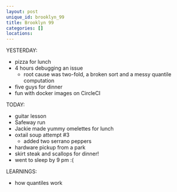 ```yaml
---
layout: post
unique_id: brooklyn_99
title: Brooklyn 99
categories: []
locations: 
---
```


YESTERDAY:
* pizza for lunch
* 4 hours debugging an issue
  * root cause was two-fold, a broken sort and a messy quantile computation
* five guys for dinner
* fun with docker images on CircleCI

TODAY:
* guitar lesson
* Safeway run
* Jackie made yummy omelettes for lunch
* oxtail soup attempt #3
  * added two serrano peppers
* hardware pickup from a park
* skirt steak and scallops for dinner!
* went to sleep by 9 pm :(

LEARNINGS:
* how quantiles work
